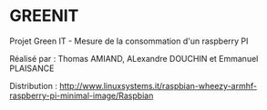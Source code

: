 # GREENIT 

Projet Green IT - Mesure de la consommation d'un raspberry PI

Réalisé par : Thomas AMIAND, ALexandre DOUCHIN et Emmanuel PLAISANCE

Distribution : http://www.linuxsystems.it/raspbian-wheezy-armhf-raspberry-pi-minimal-image/Raspbian
